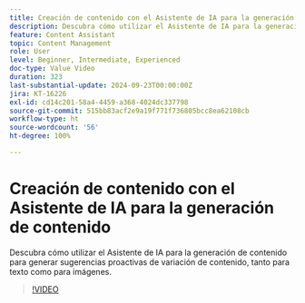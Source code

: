 ```yaml
---
title: Creación de contenido con el Asistente de IA para la generación de contenido
description: Descubra cómo utilizar el Asistente de IA para la generación de contenido para generar sugerencias proactivas de variación de contenido, tanto para texto como para imágenes.
feature: Content Assistant
topic: Content Management
role: User
level: Beginner, Intermediate, Experienced
doc-type: Value Video
duration: 323
last-substantial-update: 2024-09-23T00:00:00Z
jira: KT-16226
exl-id: cd14c201-58a4-4459-a368-4024dc337798
source-git-commit: 515bb83acf2e9a19f771f736805bcc8ea62108cb
workflow-type: ht
source-wordcount: '56'
ht-degree: 100%

---
```


# Creación de contenido con el Asistente de IA para la generación de contenido

Descubra cómo utilizar el Asistente de IA para la generación de contenido para generar sugerencias proactivas de variación de contenido, tanto para texto como para imágenes.

>[!VIDEO](https://video.tv.adobe.com/v/3434638/?learn=on&captions=spa)
